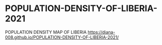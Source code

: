 # POPULATION-DENSITY-OF-LIBERIA-2021
POPULATION DENSITY MAP OF LIBERIA
 https://diana-008.github.io/POPULATION-DENSITY-OF-LIBERIA-2021/
